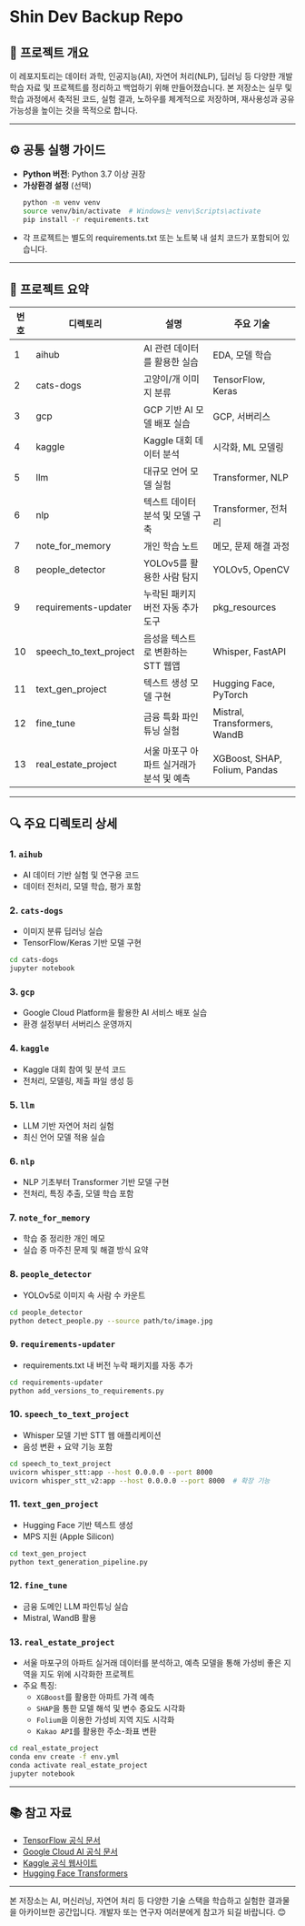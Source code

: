 # Shin Dev Backup Repo

## 📌 프로젝트 개요
이 레포지토리는 데이터 과학, 인공지능(AI), 자연어 처리(NLP), 딥러닝 등 다양한 개발 학습 자료 및 프로젝트를 정리하고 백업하기 위해 만들어졌습니다. 본 저장소는 실무 및 학습 과정에서 축적된 코드, 실험 결과, 노하우를 체계적으로 저장하며, 재사용성과 공유 가능성을 높이는 것을 목적으로 합니다.

---

## ⚙️ 공통 실행 가이드

- **Python 버전**: Python 3.7 이상 권장
- **가상환경 설정** (선택)
  ```bash
  python -m venv venv
  source venv/bin/activate  # Windows는 venv\Scripts\activate
  pip install -r requirements.txt
  ```
- 각 프로젝트는 별도의 requirements.txt 또는 노트북 내 설치 코드가 포함되어 있습니다.

---

## 📂 프로젝트 요약

| 번호 | 디렉토리 | 설명 | 주요 기술 |
|------|----------|------|------------|
| 1 | aihub | AI 관련 데이터를 활용한 실습 | EDA, 모델 학습 |
| 2 | cats-dogs | 고양이/개 이미지 분류 | TensorFlow, Keras |
| 3 | gcp | GCP 기반 AI 모델 배포 실습 | GCP, 서버리스 |
| 4 | kaggle | Kaggle 대회 데이터 분석 | 시각화, ML 모델링 |
| 5 | llm | 대규모 언어 모델 실험 | Transformer, NLP |
| 6 | nlp | 텍스트 데이터 분석 및 모델 구축 | Transformer, 전처리 |
| 7 | note_for_memory | 개인 학습 노트 | 메모, 문제 해결 과정 |
| 8 | people_detector | YOLOv5를 활용한 사람 탐지 | YOLOv5, OpenCV |
| 9 | requirements-updater | 누락된 패키지 버전 자동 추가 도구 | pkg_resources |
| 10 | speech_to_text_project | 음성을 텍스트로 변환하는 STT 웹앱 | Whisper, FastAPI |
| 11 | text_gen_project | 텍스트 생성 모델 구현 | Hugging Face, PyTorch |
| 12 | fine_tune | 금융 특화 파인튜닝 실험 | Mistral, Transformers, WandB |
| 13 | real_estate_project | 서울 마포구 아파트 실거래가 분석 및 예측 | XGBoost, SHAP, Folium, Pandas |

---

## 🔍 주요 디렉토리 상세

### 1. `aihub`
- AI 데이터 기반 실험 및 연구용 코드
- 데이터 전처리, 모델 학습, 평가 포함

### 2. `cats-dogs`
- 이미지 분류 딥러닝 실습
- TensorFlow/Keras 기반 모델 구현
```bash
cd cats-dogs
jupyter notebook
```

### 3. `gcp`
- Google Cloud Platform을 활용한 AI 서비스 배포 실습
- 환경 설정부터 서버리스 운영까지

### 4. `kaggle`
- Kaggle 대회 참여 및 분석 코드
- 전처리, 모델링, 제출 파일 생성 등

### 5. `llm`
- LLM 기반 자연어 처리 실험
- 최신 언어 모델 적용 실습

### 6. `nlp`
- NLP 기초부터 Transformer 기반 모델 구현
- 전처리, 특징 추출, 모델 학습 포함

### 7. `note_for_memory`
- 학습 중 정리한 개인 메모
- 실습 중 마주친 문제 및 해결 방식 요약

### 8. `people_detector`
- YOLOv5로 이미지 속 사람 수 카운트
```bash
cd people_detector
python detect_people.py --source path/to/image.jpg
```

### 9. `requirements-updater`
- requirements.txt 내 버전 누락 패키지를 자동 추가
```bash
cd requirements-updater
python add_versions_to_requirements.py
```

### 10. `speech_to_text_project`
- Whisper 모델 기반 STT 웹 애플리케이션
- 음성 변환 + 요약 기능 포함
```bash
cd speech_to_text_project
uvicorn whisper_stt:app --host 0.0.0.0 --port 8000
uvicorn whisper_stt_v2:app --host 0.0.0.0 --port 8000  # 확장 기능
```

### 11. `text_gen_project`
- Hugging Face 기반 텍스트 생성
- MPS 지원 (Apple Silicon)
```bash
cd text_gen_project
python text_generation_pipeline.py
```

### 12. `fine_tune`
- 금융 도메인 LLM 파인튜닝 실습
- Mistral, WandB 활용

### 13. `real_estate_project`
- 서울 마포구의 아파트 실거래 데이터를 분석하고, 예측 모델을 통해 가성비 좋은 지역을 지도 위에 시각화한 프로젝트
- 주요 특징:
  - `XGBoost`를 활용한 아파트 가격 예측
  - `SHAP`을 통한 모델 해석 및 변수 중요도 시각화
  - `Folium`을 이용한 가성비 지역 지도 시각화
  - `Kakao API`를 활용한 주소-좌표 변환
```bash
cd real_estate_project
conda env create -f env.yml
conda activate real_estate_project
jupyter notebook
```
---

## 📚 참고 자료

- [TensorFlow 공식 문서](https://www.tensorflow.org/)
- [Google Cloud AI 공식 문서](https://cloud.google.com/ai)
- [Kaggle 공식 웹사이트](https://www.kaggle.com/)
- [Hugging Face Transformers](https://huggingface.co/transformers/)

---

본 저장소는 AI, 머신러닝, 자연어 처리 등 다양한 기술 스택을 학습하고 실험한 결과물을 아카이브한 공간입니다. 개발자 또는 연구자 여러분에게 참고가 되길 바랍니다. 😊

